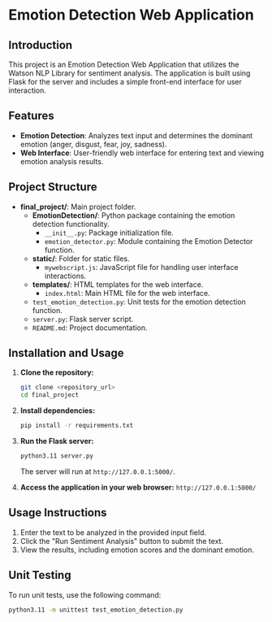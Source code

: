 # Emotion Detection Web Application

## Introduction

This project is an Emotion Detection Web Application that utilizes the Watson NLP Library for sentiment analysis. The application is built using Flask for the server and includes a simple front-end interface for user interaction.

## Features

- **Emotion Detection**: Analyzes text input and determines the dominant emotion (anger, disgust, fear, joy, sadness).
- **Web Interface**: User-friendly web interface for entering text and viewing emotion analysis results.

## Project Structure

- **final_project/**: Main project folder.
  - **EmotionDetection/**: Python package containing the emotion detection functionality.
    - `__init__.py`: Package initialization file.
    - `emotion_detector.py`: Module containing the Emotion Detector function.
  - **static/**: Folder for static files.
    - `mywebscript.js`: JavaScript file for handling user interface interactions.
  - **templates/**: HTML templates for the web interface.
    - `index.html`: Main HTML file for the web interface.
  - `test_emotion_detection.py`: Unit tests for the emotion detection function.
  - `server.py`: Flask server script.
  - `README.md`: Project documentation.

## Installation and Usage

1. **Clone the repository:**

    ```bash
    git clone <repository_url>
    cd final_project
    ```

2. **Install dependencies:**

    ```bash
    pip install -r requirements.txt
    ```

3. **Run the Flask server:**

    ```bash
    python3.11 server.py
    ```

    The server will run at `http://127.0.0.1:5000/`.

4. **Access the application in your web browser:** `http://127.0.0.1:5000/`

## Usage Instructions

1. Enter the text to be analyzed in the provided input field.
2. Click the "Run Sentiment Analysis" button to submit the text.
3. View the results, including emotion scores and the dominant emotion.

## Unit Testing

To run unit tests, use the following command:

```bash
python3.11 -m unittest test_emotion_detection.py

